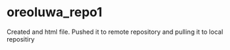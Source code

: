 # oreoluwa_repo1
Created and html file.
Pushed it to remote repository 
and pulling it to local repositiry

